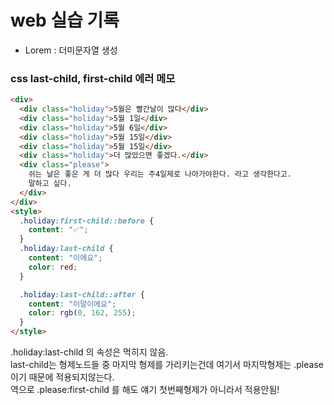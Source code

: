 # web 실습 기록

- Lorem : 더미문자열 생성

### css last-child, first-child 에러 메모

```html
<div>
  <div class="holiday">5월은 빨간날이 많다</div>
  <div class="holiday">5월 1일</div>
  <div class="holiday">5월 6일</div>
  <div class="holiday">5월 15일</div>
  <div class="holiday">5월 15일</div>
  <div class="holiday">더 많았으면 좋겠다.</div>
  <div class="please">
    쉬는 날은 좋은 게 더 많다 우리는 주4일제로 나아가야한다. 라고 생각한다고.
    말하고 싶다.
  </div>
</div>
<style>
  .holiday:first-child::before {
    content: "✅";
  }
  .holiday:last-child {
    content: "이에요";
    color: red;
  }

  .holiday:last-child::after {
    content: "이말이에요";
    color: rgb(0, 162, 255);
  }
</style>
```

.holiday:last-child 의 속성은 먹히지 않음.  
last-child는 형제노드들 중 마지막 형제를 가리키는건데 여기서 마지막형제는 .please 이기 때문에 적용되지않는다.  
역으로 .please:first-child 를 해도 얘기 첫번째형제가 아니라서 적용안됨!
